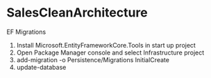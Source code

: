 # SalesCleanArchitecture



EF Migrations
1) Install Microsoft.EntityFrameworkCore.Tools in start up project
2) Open Package Manager console and select Infrastructure project 
3) add-migration -o Persistence/Migrations InitialCreate
4) update-database

